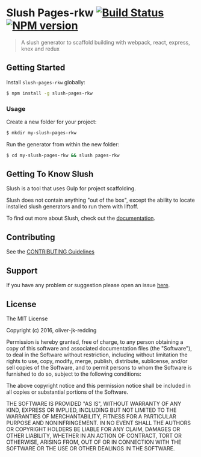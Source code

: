 # Slush Pages-rkw [![Build Status](https://secure.travis-ci.org/oliver-jk-redding/slush-pages-rkw.png?branch=master)](https://travis-ci.org/oliver-jk-redding/slush-pages-rkw) [![NPM version](https://badge-me.herokuapp.com/api/npm/slush-pages-rkw.png)](http://badges.enytc.com/for/npm/slush-pages-rkw)

> A slush generator to scaffold building with webpack, react, express, knex and redux


## Getting Started

Install `slush-pages-rkw` globally:

```bash
$ npm install -g slush-pages-rkw
```

### Usage

Create a new folder for your project:

```bash
$ mkdir my-slush-pages-rkw
```

Run the generator from within the new folder:

```bash
$ cd my-slush-pages-rkw && slush pages-rkw
```

## Getting To Know Slush

Slush is a tool that uses Gulp for project scaffolding.

Slush does not contain anything "out of the box", except the ability to locate installed slush generators and to run them with liftoff.

To find out more about Slush, check out the [documentation](https://github.com/slushjs/slush).

## Contributing

See the [CONTRIBUTING Guidelines](https://github.com/oliver-jk-redding/slush-pages-rkw/blob/master/CONTRIBUTING.md)

## Support
If you have any problem or suggestion please open an issue [here](https://github.com/oliver-jk-redding/slush-pages-rkw/issues).

## License

The MIT License

Copyright (c) 2016, oliver-jk-redding

Permission is hereby granted, free of charge, to any person
obtaining a copy of this software and associated documentation
files (the "Software"), to deal in the Software without
restriction, including without limitation the rights to use,
copy, modify, merge, publish, distribute, sublicense, and/or sell
copies of the Software, and to permit persons to whom the
Software is furnished to do so, subject to the following
conditions:

The above copyright notice and this permission notice shall be
included in all copies or substantial portions of the Software.

THE SOFTWARE IS PROVIDED "AS IS", WITHOUT WARRANTY OF ANY KIND,
EXPRESS OR IMPLIED, INCLUDING BUT NOT LIMITED TO THE WARRANTIES
OF MERCHANTABILITY, FITNESS FOR A PARTICULAR PURPOSE AND
NONINFRINGEMENT. IN NO EVENT SHALL THE AUTHORS OR COPYRIGHT
HOLDERS BE LIABLE FOR ANY CLAIM, DAMAGES OR OTHER LIABILITY,
WHETHER IN AN ACTION OF CONTRACT, TORT OR OTHERWISE, ARISING
FROM, OUT OF OR IN CONNECTION WITH THE SOFTWARE OR THE USE OR
OTHER DEALINGS IN THE SOFTWARE.

